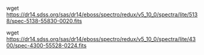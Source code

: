 wget https://dr14.sdss.org/sas/dr14/eboss/spectro/redux/v5_10_0/spectra/lite/5138/spec-5138-55830-0020.fits

wget https://dr14.sdss.org/sas/dr14/eboss/spectro/redux/v5_10_0/spectra/lite/4300/spec-4300-55528-0224.fits

